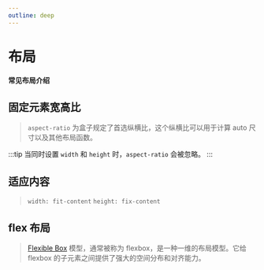 ```yaml
---
outline: deep
---
```


# 布局

**常见布局介绍**

## 固定元素宽高比

>  `aspect-ratio` 为盒子规定了首选纵横比，这个纵横比可以用于计算 auto 尺寸以及其他布局函数。

<AspectRatio />

:::tip 
当同时设置 `width` 和 `height` 时，`aspect-ratio` 会被忽略。
:::

## 适应内容

> `width: fit-content`
> `height: fix-content`


## flex 布局

> [Flexible Box](https://developer.mozilla.org/zh-CN/docs/Web/CSS/CSS_flexible_box_layout/Basic_concepts_of_flexbox) 模型，通常被称为 flexbox，是一种一维的布局模型。它给 flexbox 的子元素之间提供了强大的空间分布和对齐能力。

<Flex />

<script setup>
import AspectRatio from './components/布局/AspectRatio/AspectRatio.vue'
import Flex from './components/布局/Flex/Flex.vue'
</script>
